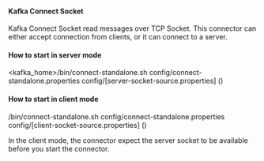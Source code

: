 #### Kafka Connect Socket 

Kafka Connect Socket read messages over TCP Socket. This connector can either accept connection from clients, or it can connect to a server. 

#### How to start in server mode

<kafka_home>/bin/connect-standalone.sh config/connect-standalone.properties config/[server-socket-source.properties] () 

#### How to start in client mode

/bin/connect-standalone.sh config/connect-standalone.properties config/[client-socket-source.properties] ()

In the client mode, the connector expect the server socket to be available before you start the connector.

